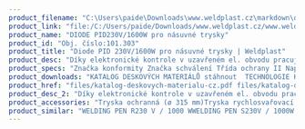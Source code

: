 ```yaml
---
product_filename: "C:\Users\paide\Downloads\www.weldplast.cz\markdown\diode-pid-230v1600w-pro-nasuvne-trysky.md"
product_link: "file:/C:/Users/paide/Downloads/www.weldplast.cz/www.weldplast.cz/diode-pid-230v1600w-pro-nasuvne-trysky"
product_name: "DIODE PID230V/1600W pro násuvné trysky"
product_id: "Obj. číslo:101.303"
product_title: "Diode PID 230V/1600W pro násuvné trysky | Weldplast"
product_desc: "Díky elektronické kontrole v uzavřeném el. obvodu pracuje svářečka plastů Leister DIODE PID vždy se správnou teplotou která se zobrazuje na displeji a je snadno regulovatelná. Přívod vzduchu dmychadlem Leister ROBUST MINOR nebo stlačený vzduchDigitální displej pro zobrazení teplotyChlazená trubice topného tělesaNásuvné a šroubovací trysky pro kulaté a profilované svařovací drátyV kombinaci s lehkým dmychadlem Leister MINOR je tato oblíbená „leisterka“ [lajsterka] vhodná i pro mobilní užití"
product_specs: "Značka konformity Značka schválení Třída ochrany II NapětíV~230 PříkonW1600 FrekvenceHz50 / 60 Max. teplota°C600 Průtok vzduchul/min40 Rozměry (D x ø)mm265 x 57 rukojeť ø 40 Hmotnostkg115 (s kabelem 3 m / vzduchovou hadicí 3 m) Druh certifikaceCCA"
product_downloads: "KATALOG DESKOVÝCH MATERIÁLŮ stáhnout  TECHNOLOGIE HORKÉHO VZDUCHU - katalog stáhnout  DIOD - produktový list stáhnout  DIOD PID/S - manuál CZ_SK stáhnout  Příslušenství (trysky) -TRIAC DIOD W PEN stáhnout"
product_href: "files/katalog-deskovych-materialu-cz.pdf files/katalog-deskovych-materialu-cz.pdf files/katalog-ph-web.pdf files/katalog-ph-web.pdf files/diode-pid-s-produktovy-list-leister.pdf files/diode-pid-s-produktovy-list-leister.pdf files/diode-s-pid-manual-cz-sk.pdf files/diode-s-pid-manual-cz-sk.pdf files/prehled-trysek-triac-diode-w-pen-cz.pdf files/prehled-trysek-triac-diode-w-pen-cz.pdf"
product_desc_2: "Díky elektronické kontrole v uzavřeném el. obvodu pracuje svářečka plastů Leister DIODE PID vždy se správnou teplotou která se zobrazuje na displeji a je snadno regulovatelná. Přívod vzduchu dmychadlem Leister ROBUST MINOR nebo stlačený vzduchDigitální displej pro zobrazení teplotyChlazená trubice topného tělesaNásuvné a šroubovací trysky pro kulaté a profilované svařovací drátyV kombinaci s lehkým dmychadlem Leister MINOR je tato oblíbená „leisterka“ [lajsterka] vhodná i pro mobilní užití"
product_accessories: "Tryska ochranná (ø 315 mm)Tryska rychlosvařovací (ø 8 mm)profil drátu ø 5 mm zúžená vyhnutáAdaptér (ø 315 mm)na M14 pro šroubovací tryskyTryska reflektorová děrovaná (ø 8 mm)10 x 12 mm 90° zahnutáTryska reflektorová děrovaná (ø 315 mm)60 x 80 mm přímá bez svorek s bočními plíškyTryska tubulární (ø 315 mm)ø 18 mm 70 mm přímáZrcadlo svařovací (ø 315 mm)135 mm potažené PTFETryska reflektorová pájecí (ø 315 mm)17 x 34 mm 90° zahnutáTryska reflektorová děrovaná (ø 315 mm)50 x 35 mm 75° zahnutáTryska reflektorová lžicová (ø 315 mm)27 x 35 mm 90° zahnutáTryska rychlosvařovací (ø 8 mm)pro pásku 12 x 45 mmTryska rychlosvařovací (ø 8 mm)pro pásku 8 x 2 mmTryska přeplátovací (ø 315 mm)80 x 2 mm 15° vyhnutá pro bitumenyTryska přeplátovací (ø 315 mm)40 x 2 mm 60° zahnutáTryska přeplátovací (ø 315 mm)60 x 2 mm 15° vyhnutá pro bitumenyTryska tubulární (ø 315 mm)ø 10 mm 44 mm přímáTryska přeplátovací (ø 315 mm)20 x 2 mm 60° vyhnutá leváTryska přeplátovací (ø 315 mm)20 x 2 mm 75° vyhnutáTryska přeplátovací (ø 315 mm)20 x 2 mm 15° vyhnutáTryska tubulární (ø 315 mm)ø 5 mm 27 - 39 mm přímá trojitáTryska rychlosvařovací (ø 8 mm)profil drátu Δ 7 mmTryska rychlosvařovací (ø 8 mm)profil drátu Δ 57 mmTryska rychlosvařovací (ø 8 mm)profil drátu ø 5 mmTryska rychlosvařovací (ø 8 mm)profil drátu ø 4 mmTryska rychlosvařovací (ø 8 mm)profil drátu ø 3 mmTryska základní (ø 315 mm)ø 5 mm 150 mm -15°vyhnutáTryska reflektorová U (ø 365 mm)150 x 26 x 44 mm přímáTryska reflektorová děrovaná (ø 8 mm)ø 13 mm 75° zahnutáTryska reflektorová pájecí (ø 315 mm)13 x 5 x 10 mmTryska základní (ø 315 mm)ø 5 mm 30 x 60 mm 90° zahnutáTryska základní (ø 315 mm)ø 5 mm 100 mm přímáTryska přeplátovací (ø 315 mm)40 x 2 mm 90° zahnutáTryska přeplátovací (ø 315 mm)40 x 8 mm 30° vyhnutáTryska přeplátovací (ø 315 mm)40 x 2 mm přímáTryska tubulární (ø 315 mm)ø 14 mm 25 x 50 mm 90° zahnutáTryska přeplátovací (ø 315 mm)20 x 2 mm 60° vyhnutá praváTryska přeplátovací (ø 315 mm)20 x 2 mm 15° vyhnutá120° zahnutá na detaily atiková praváTryska přeplátovací (ø 315 mm)30 x 2 mm plocháTryska přeplátovací (ø 315 mm)20 x 2 mm 15° vyhnutá 120° zahnutá na detaily atikováTryska přeplátovací (ø 315 mm)20 x 2 mm -15° vyhnutá 30°zahnutáTryska přeplátovací (ø 315 mm)20 x 2 mm přímáTryska rychlosvařovací (ø 8 mm)profil drátu ø 5 mm zúženáTryska rychlosvařovací (ø 8 mm)profil drátu ø 3 mm zúženáTryska rychlosvařovací (ø 8 mm)profil drátu ø 3 mm zúženáTryska základní (ø 315 mm)ø 5 mm 200 mm přímá WELDING PEN R230 V / 1000 WWELDING PEN S230V / 1000W šroubovací s eurozástrčkouDIODE PID230 V / 1600 W pro šroubovací tryskyDIODE S230 V / 1600 W pro šroubovací trysky"
product_similar: "WELDING PEN R230 V / 1000 WWELDING PEN S230V / 1000W šroubovací s eurozástrčkouDIODE PID230 V / 1600 W pro šroubovací tryskyDIODE S230 V / 1600 W pro šroubovací trysky"
---
```


